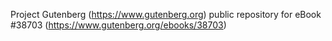 Project Gutenberg (https://www.gutenberg.org) public repository for eBook #38703 (https://www.gutenberg.org/ebooks/38703)
